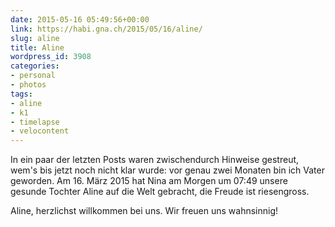 ```yaml
---
date: 2015-05-16 05:49:56+00:00
link: https://habi.gna.ch/2015/05/16/aline/
slug: aline
title: Aline
wordpress_id: 3908
categories:
- personal
- photos
tags:
- aline
- k1
- timelapse
- velocontent
---
```


In ein paar der letzten Posts waren zwischendurch Hinweise gestreut, wem's bis jetzt noch nicht klar wurde: vor genau zwei Monaten bin ich Vater geworden.
Am 16. März 2015 hat Nina am Morgen um 07:49 unsere gesunde Tochter Aline auf die Welt gebracht, die Freude ist riesengross.

Aline, herzlichst willkommen bei uns.
Wir freuen uns wahnsinnig!
